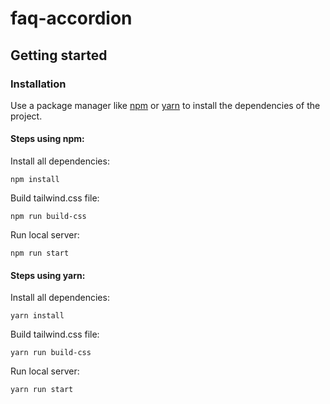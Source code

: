 # faq-accordion

## Getting started
### Installation

Use a package manager like [npm](https://www.npmjs.com/) or [yarn](https://yarnpkg.com/) to install the dependencies of the project.

#### Steps using npm:

Install all dependencies:
```
npm install
```
Build tailwind.css file:
```
npm run build-css
```
Run local server:
```
npm run start
```

#### Steps using yarn:

Install all dependencies:
```
yarn install
```
Build tailwind.css file:
```
yarn run build-css
```
Run local server:
```
yarn run start
```
